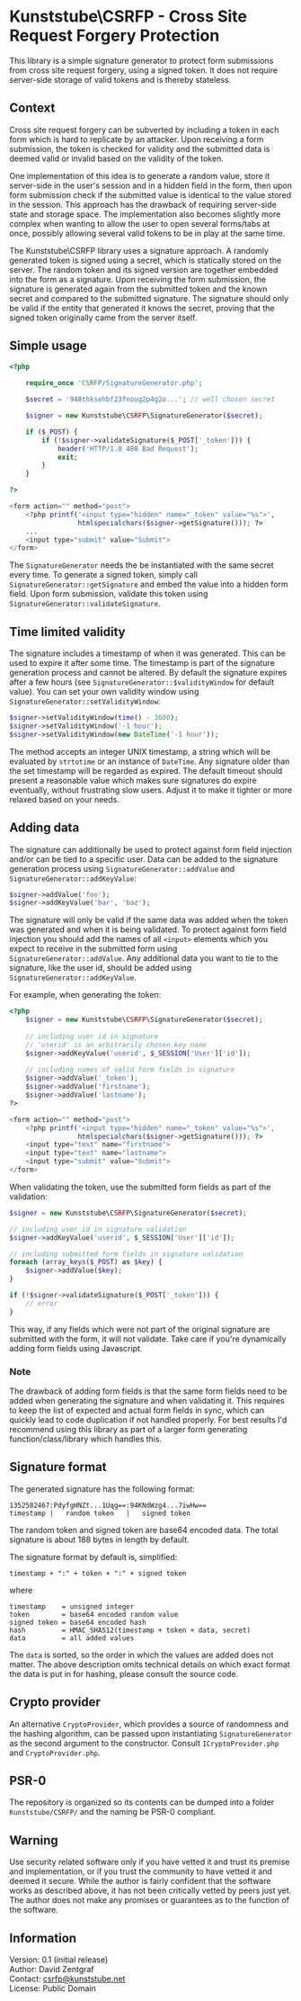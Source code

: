 Kunststube\CSRFP - Cross Site Request Forgery Protection
========================================================

This library is a simple signature generator to protect form submissions from cross site request forgery, using a signed token. It does not require server-side storage of valid tokens and is thereby stateless.

Context
-------

Cross site request forgery can be subverted by including a token in each form which is hard to replicate by an attacker. Upon receiving a form submission, the token is checked for validity and the submitted data is deemed valid or invalid based on the validity of the token.

One implementation of this idea is to generate a random value, store it server-side in the user's session and in a hidden field in the form, then upon form submission check if the submitted value is identical to the value stored in the session. This approach has the drawback of requiring server-side state and storage space. The implementation also becomes slightly more complex when wanting to allow the user to open several forms/tabs at once, possibly allowing several valid tokens to be in play at the same time.

The Kunststube\CSRFP library uses a signature approach. A randomly generated token is signed using a secret, which is statically stored on the server. The random token and its signed version are together embedded into the form as a signature. Upon receiving the form submission, the signature is generated again from the submitted token and the known secret and compared to the submitted signature. The signature should only be valid if the entity that generated it knows the secret, proving that the signed token originally came from the server itself.

Simple usage
------------

```php
<?php
    
    require_once 'CSRFP/SignatureGenerator.php';

    $secret = '948thksehbf23fnoug2p4g2o...'; // well chosen secret

    $signer = new Kunststube\CSRFP\SignatureGenerator($secret);

    if ($_POST) {
        if (!$signer->validateSignature($_POST['_token'])) {
            header('HTTP/1.0 400 Bad Request');
            exit;
        }
    }

?>

<form action="" method="post">
    <?php printf('<input type="hidden" name="_token" value="%s">',
                 htmlspecialchars($signer->getSignature())); ?>
    ...
    <input type="submit" value="Submit">
</form>
```

The `SignatureGenerator` needs the be instantiated with the same secret every time. To generate a signed token, simply call `SignatureGenerator::getSignature` and embed the value into a hidden form field. Upon form submission, validate this token using `SignatureGenerator::validateSignature`.

Time limited validity
---------------------

The signature includes a timestamp of when it was generated. This can be used to expire it after some time. The timestamp is part of the signature generation process and cannot be altered. By default the signature expires after a few hours (see `SignatureGenerator::$validityWindow` for default value). You can set your own validity window using `SignatureGenerator::setValidityWindow`:

```php
$signer->setValidityWindow(time() - 3600);
$signer->setValidityWindow('-1 hour');
$signer->setValidityWindow(new DateTime('-1 hour'));
```

The method accepts an integer UNIX timestamp, a string which will be evaluated by `strtotime` or an instance of `DateTime`. Any signature older than the set timestamp will be regarded as expired. The default timeout should present a reasonable value which makes sure signatures do expire eventually, without frustrating slow users. Adjust it to make it tighter or more relaxed based on your needs.

Adding data
-----------

The signature can additionally be used to protect against form field injection and/or can be tied to a specific user. Data can be added to the signature generation process using `SignatureGenerator::addValue` and `SignatureGenerator::addKeyValue`:

```php
$signer->addValue('foo');
$signer->addKeyValue('bar', 'baz');
```

The signature will only be valid if the same data was added when the token was generated and when it is being validated. To protect against form field injection you should add the names of all `<input>` elements which you expect to receive in the submitted form using `SignatureGenerator::addValue`. Any additional data you want to tie to the signature, like the user id, should be added using `SignatureGenerator::addKeyValue`.

For example, when generating the token:

```php
<?php
    $signer = new Kunststube\CSRFP\SignatureGenerator($secret);
    
    // including user id in signature
    // 'userid' is an arbitrarily chosen key name
    $signer->addKeyValue('userid', $_SESSION['User']['id']);
    
    // including names of valid form fields in signature
    $signer->addValue('_token');
    $signer->addValue('firstname');
    $signer->addValue('lastname');
?>

<form action="" method="post">
    <?php printf('<input type="hidden" name="_token" value="%s">',
                 htmlspecialchars($signer->getSignature())); ?>
    <input type="text" name="firstname">
    <input type="text" name="lastname">
    <input type="submit" value="Submit">
</form>
```

When validating the token, use the submitted form fields as part of the validation:

```php
$signer = new Kunststube\CSRFP\SignatureGenerator($secret);

// including user id in signature validation
$signer->addKeyValue('userid', $_SESSION['User']['id']);

// including submitted form fields in signature validation
foreach (array_keys($_POST) as $key) {
    $signer->addValue($key);
}

if (!$signer->validateSignature($_POST['_token'])) {
    // error
}
```

This way, if any fields which were not part of the original signature are submitted with the form, it will not validate. Take care if you're dynamically adding form fields using Javascript.

### Note

The drawback of adding form fields is that the same form fields need to be added when generating the signature and when validating it. This requires to keep the list of expected and actual form fields in sync, which can quickly lead to code duplication if not handled properly. For best results I'd recommend using this library as part of a larger form generating function/class/library which handles this.

Signature format
----------------

The generated signature has the following format:

    1352582467:PdyfgHNZt...1Uqg==:94KNdWzg4...7iwHw==
    timestamp |   random token   |   signed token

The random token and signed token are base64 encoded data. The total signature is about 188 bytes in length by default.

The signature format by default is, simplified:

    timestamp + ":" + token + ":" + signed token

where

    timestamp    = unsigned integer
    token        = base64 encoded random value
    signed token = base64 encoded hash
    hash         = HMAC_SHA512(timestamp + token + data, secret)
    data         = all added values

The `data` is sorted, so the order in which the values are added does not matter. The above description omits technical details on which exact format the data is put in for hashing, please consult the source code.

Crypto provider
---------------

An alternative `CryptoProvider`, which provides a source of randomness and the hashing algorithm, can be passed upon instantiating `SignatureGenerator` as the second argument to the constructor. Consult `ICryptoProvider.php` and `CryptoProvider.php`.

PSR-0
-----

The repository is organized so its contents can be dumped into a folder `Kunststube/CSRFP/` and the naming be PSR-0 compliant.

Warning
-------

Use security related software only if you have vetted it and trust its premise and implementation, or if you trust the community to have vetted it and deemed it secure. While the author is fairly confident that the software works as described above, it has not been critically vetted by peers just yet. The author does not make any promises or guarantees as to the function of the software.

Information
-----------

Version: 0.1 (initial release)  
Author:  David Zentgraf  
Contact: csrfp@kunststube.net  
License: Public Domain

